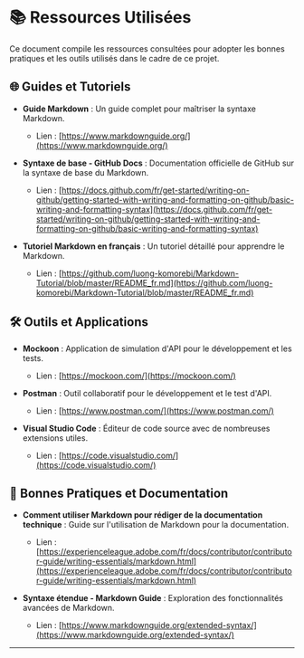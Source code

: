# 📚 Ressources Utilisées

Ce document compile les ressources consultées pour adopter les bonnes pratiques et les outils utilisés dans le cadre de ce projet.

## 🌐 Guides et Tutoriels

- **Guide Markdown** : Un guide complet pour maîtriser la syntaxe Markdown.

  - Lien : [https://www.markdownguide.org/](https://www.markdownguide.org/)

- **Syntaxe de base - GitHub Docs** : Documentation officielle de GitHub sur la syntaxe de base du Markdown.

  - Lien : [https://docs.github.com/fr/get-started/writing-on-github/getting-started-with-writing-and-formatting-on-github/basic-writing-and-formatting-syntax](https://docs.github.com/fr/get-started/writing-on-github/getting-started-with-writing-and-formatting-on-github/basic-writing-and-formatting-syntax)

- **Tutoriel Markdown en français** : Un tutoriel détaillé pour apprendre le Markdown.

  - Lien : [https://github.com/luong-komorebi/Markdown-Tutorial/blob/master/README_fr.md](https://github.com/luong-komorebi/Markdown-Tutorial/blob/master/README_fr.md)

## 🛠️ Outils et Applications

- **Mockoon** : Application de simulation d'API pour le développement et les tests.

  - Lien : [https://mockoon.com/](https://mockoon.com/)

- **Postman** : Outil collaboratif pour le développement et le test d'API.

  - Lien : [https://www.postman.com/](https://www.postman.com/)

- **Visual Studio Code** : Éditeur de code source avec de nombreuses extensions utiles.

  - Lien : [https://code.visualstudio.com/](https://code.visualstudio.com/)

## 📖 Bonnes Pratiques et Documentation

- **Comment utiliser Markdown pour rédiger de la documentation technique** : Guide sur l'utilisation de Markdown pour la documentation.

  - Lien : [https://experienceleague.adobe.com/fr/docs/contributor/contributor-guide/writing-essentials/markdown.html](https://experienceleague.adobe.com/fr/docs/contributor/contributor-guide/writing-essentials/markdown.html)

- **Syntaxe étendue - Markdown Guide** : Exploration des fonctionnalités avancées de Markdown.

  - Lien : [https://www.markdownguide.org/extended-syntax/](https://www.markdownguide.org/extended-syntax/)

---
